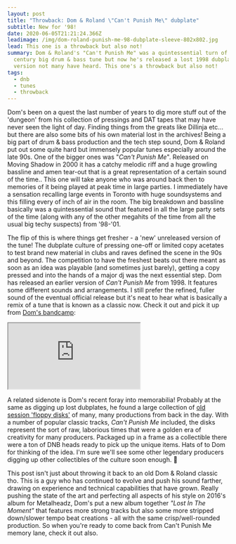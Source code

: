 ```yaml
---
layout: post
title: "Throwback: Dom & Roland \"Can't Punish Me\" dubplate"
subtitle: New for '98!
date: 2020-06-05T21:21:24.366Z
leadimage: /img/dom-roland-punish-me-98-dubplate-sleeve-802x802.jpg
lead: This one is a throwback but also not!
summary: Dom & Roland's "Can't Punish Me" was a quintessential turn of the
  century big drum & bass tune but now he's released a lost 1998 dubplate
  version not many have heard. This one's a throwback but also not!
tags:
  - dnb
  - tunes
  - throwback
---
```

Dom's been on a quest the last number of years to dig more stuff out of the 'dungeon' from his collection of pressings and DAT tapes that may have never seen the light of day. Finding things from the greats like Dillinja etc... but there are also some bits of his own material lost in the archives! Being a big part of drum & bass production and the tech step sound, Dom & Roland put out some quite hard but immensely popular tunes especially around the late 90s. One of the bigger ones was "*Can't Punish Me*". Released on Moving Shadow in 2000 it has a catchy melodic riff and a huge growling bassline and amen tear-out that is a great representation of a certain sound of the time.. This one will take anyone who was around back then to memories of it being played at peak time in large parties. I immediately have a sensation recalling large events in Toronto with huge soundsystems and this filling every of inch of air in the room. The big breakdown and bassline basically was a quintessential sound that featured in all the large party sets of the time (along with any of the other megahits of the time from all the usual big techy suspects) from '98-'01.

The flip of this is where things get fresher - a 'new' unreleased version of the tune! The dubplate culture of pressing one-off or limited copy acetates to test brand new material in clubs and raves defined the scene in the 90s and beyond. The competition to have the freshest beats out there meant as soon as an idea was playable (and sometimes just barely), getting a copy pressed and into the hands of a major dj was the next essential step. Dom has released an earlier version of *Can't Punish Me* from 1998. It features some different sounds and arrangements. I still prefer the refined, fuller sound of the eventual official release but it's neat to hear what is basically a remix of a tune that is known as a classic now.  Check it out and pick it up from [Dom's bandcamp](http://domandroland.bandcamp.com/album/cant-punish-me-98-dubplate-version-brand-new):


<div class="embed-responsive embed-responsive-16by9" style="max-height:208px;">
  <iframe class="embed-responsive-item" style="max-height:208px;" src="https://bandcamp.com/EmbeddedPlayer/album=1316965753/size=large/bgcol=ffffff/linkcol=0687f5/artwork=small/transparent=true/" seamless></iframe>
</div>

A related sidenote is Dom's recent foray into memorabilia! Probably at the same as digging up lost dubplates, he found a large collection of [old session 'floppy disks'](https://www.instagram.com/p/B_nT9xNJlNg/) of many, many productions from back in the day. With a number of popular classic tracks, *Can't Punish Me* included, the disks represent the sort of raw, laborious times that were a golden era of creativity for many producers. Packaged up in a frame as a collectible there were a ton of DNB heads ready to pick up the unique items. Hats of to Dom for thinking of the idea. I'm sure we'll see some other legendary producers digging up other collectibles of the culture soon enough. 💾

This post isn't just about throwing it back to an old Dom & Roland classic tho. This is a guy who has continued to evolve and push his sound farther, drawing on experience and technical capabilities that have grown. Really pushing the state of the art and perfecting all aspects of his style on 2016's album for Metalheadz, Dom's put a new album together *"Lost In The Moment"* that features more strong tracks but also some more stripped down/slower tempo beat creations - all with the same crisp/well-rounded production. So when you're ready to come back from Can't Punish Me memory lane, check it out also.